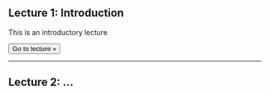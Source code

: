 ## Lecture 1: Introduction

This is an introductory lecture 

<a href="/lectures/1-cloud-intro/"><button>Go to lecture &raquo;</button></a>

---

## Lecture 2: ...
